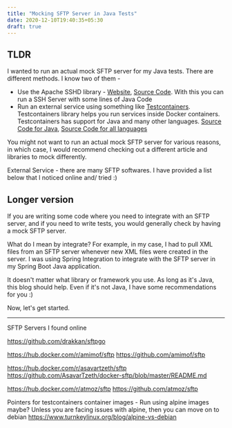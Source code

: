 ```yaml
---
title: "Mocking SFTP Server in Java Tests"
date: 2020-12-10T19:40:35+05:30
draft: true
---
```


## TLDR

I wanted to run an actual mock SFTP server for my Java tests. There are different methods. I know two of them -

- Use the Apache SSHD library - [Website](https://mina.apache.org/sshd-projec),
  [Source Code](https://github.com/apache/mina-sshd). With this you can run a
  SSH Server with some lines of Java Code
- Run an external service using something like
  [Testcontainers](https://www.testcontainers.org). Testcontainers library
  helps you run services inside Docker containers. Testcontainers has support
  for Java and many other languages.
  [Source Code for Java](https://github.com/testcontainers/testcontainers-java),
  [Source Code for all languages](https://github.com/testcontainers)

You might not want to run an actual mock SFTP server for various reasons, in
which case, I would recommend checking out a different article and libraries to
mock differently.

External Service - there are many SFTP softwares. I have provided a list below
that I noticed online and/ tried :)

## Longer version

If you are writing some code where you need to integrate with an SFTP server,
and if you need to write tests, you would generally check by having a mock
SFTP server.

What do I mean by integrate? For example, in my case, I had to pull XML files
from an SFTP server whenever new XML files were created in the server. I was
using Spring Integration to integrate with the SFTP server in my Spring Boot
Java application.

It doesn't matter what library or framework you use. As long as it's Java, this
blog should help. Even if it's not Java, I have some recommendations for you :)

Now, let's get started.

---

SFTP Servers I found online

https://github.com/drakkan/sftpgo

https://hub.docker.com/r/amimof/sftp
https://github.com/amimof/sftp

https://hub.docker.com/r/asavartzeth/sftp
https://github.com/AsavarTzeth/docker-sftp/blob/master/README.md

https://hub.docker.com/r/atmoz/sftp
https://github.com/atmoz/sftp

Pointers for testcontainers container images - Run using alpine images maybe?
Unless you are facing issues with alpine, then you can
move on to debian
https://www.turnkeylinux.org/blog/alpine-vs-debian
